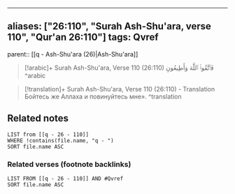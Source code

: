 
---
aliases: ["26:110", "Surah Ash-Shu'ara, verse 110", "Qur'an 26:110"]
tags: Qvref
---

parent:: [[q - Ash-Shu'ara (26)|Ash-Shu'ara]]

> [!arabic]+ Surah Ash-Shu'ara, Verse 110 (26:110)
> <span class="quran-arabic">فَٱتَّقُوا۟ ٱللَّهَ وَأَطِيعُونِ</span>
^arabic

> [!translation]+ Surah Ash-Shu'ara, Verse 110 (26:110) - Translation
> Бойтесь же Аллаха и повинуйтесь мне».
^translation



## Related notes
```dataview
LIST from [[q - 26 - 110]]
WHERE !contains(file.name, "q - ")
SORT file.name ASC
```

### Related verses (footnote backlinks)
```dataview
LIST FROM [[q - 26 - 110]] AND #Qvref
SORT file.name ASC
```

